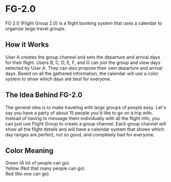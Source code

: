 # FG-2.0
FG 2.0 (Flight Group 2.0) is a flight booking system that uses a calendar to organize large travel groups.

How it Works
---
User A creates the group channel and sets the departure and arrival days for their flight. Users B, C, D, E, F, and G can join the group and view days selected by User A. They can also propose their own departure and arrival days. Based on all the gathered information, the calendar will use a color system to show which days are best for everyone.

The Idea Behind FG-2.0
---
The general idea is to make traveling with large groups of people easy. Let's say you have a party of about 15 people you'd like to go on a trip with. Instead of having to message them individually with all the flight info, you can just use Flight Group to create a group channel. Each group channel will show all the flight details and will have a calendar system that shows which day ranges are perfect, not so good, and completely bad for everyone.

Color Meaning
---
Green (A lot of people can go)
<br/>
Yellow (Not that many people can go)
<br/>
Red (No one can go)